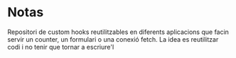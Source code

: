 # Notas

Repositori de custom hooks reutilitzables en diferents aplicacions que facin servir un counter, un formulari o una conexió fetch.
La idea es reutilitzar codi i no tenir que tornar a escriure'l
